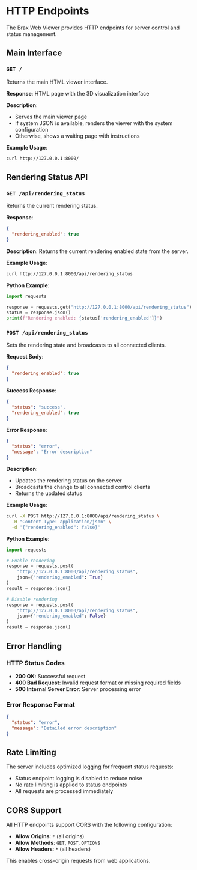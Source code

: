 # HTTP Endpoints

The Brax Web Viewer provides HTTP endpoints for server control and status management.

## Main Interface

### `GET /`

Returns the main HTML viewer interface.

**Response**: HTML page with the 3D visualization interface

**Description**: 
- Serves the main viewer page
- If system JSON is available, renders the viewer with the system configuration
- Otherwise, shows a waiting page with instructions

**Example Usage**:
```bash
curl http://127.0.0.1:8000/
```

## Rendering Status API

### `GET /api/rendering_status`

Returns the current rendering status.

**Response**:
```json
{
  "rendering_enabled": true
}
```

**Description**: Returns the current rendering enabled state from the server.

**Example Usage**:
```bash
curl http://127.0.0.1:8000/api/rendering_status
```

**Python Example**:
```python
import requests

response = requests.get("http://127.0.0.1:8000/api/rendering_status")
status = response.json()
print(f"Rendering enabled: {status['rendering_enabled']}")
```

### `POST /api/rendering_status`

Sets the rendering state and broadcasts to all connected clients.

**Request Body**:
```json
{
  "rendering_enabled": true
}
```

**Success Response**:
```json
{
  "status": "success",
  "rendering_enabled": true
}
```

**Error Response**:
```json
{
  "status": "error",
  "message": "Error description"
}
```

**Description**: 
- Updates the rendering status on the server
- Broadcasts the change to all connected control clients
- Returns the updated status

**Example Usage**:
```bash
curl -X POST http://127.0.0.1:8000/api/rendering_status \
  -H "Content-Type: application/json" \
  -d '{"rendering_enabled": false}'
```

**Python Example**:
```python
import requests

# Enable rendering
response = requests.post(
    "http://127.0.0.1:8000/api/rendering_status",
    json={"rendering_enabled": True}
)
result = response.json()

# Disable rendering
response = requests.post(
    "http://127.0.0.1:8000/api/rendering_status",
    json={"rendering_enabled": False}
)
result = response.json()
```

## Error Handling

### HTTP Status Codes

- **200 OK**: Successful request
- **400 Bad Request**: Invalid request format or missing required fields
- **500 Internal Server Error**: Server processing error

### Error Response Format

```json
{
  "status": "error",
  "message": "Detailed error description"
}
```

## Rate Limiting

The server includes optimized logging for frequent status requests:
- Status endpoint logging is disabled to reduce noise
- No rate limiting is applied to status endpoints
- All requests are processed immediately

## CORS Support

All HTTP endpoints support CORS with the following configuration:
- **Allow Origins**: `*` (all origins)
- **Allow Methods**: `GET`, `POST`, `OPTIONS`
- **Allow Headers**: `*` (all headers)

This enables cross-origin requests from web applications. 